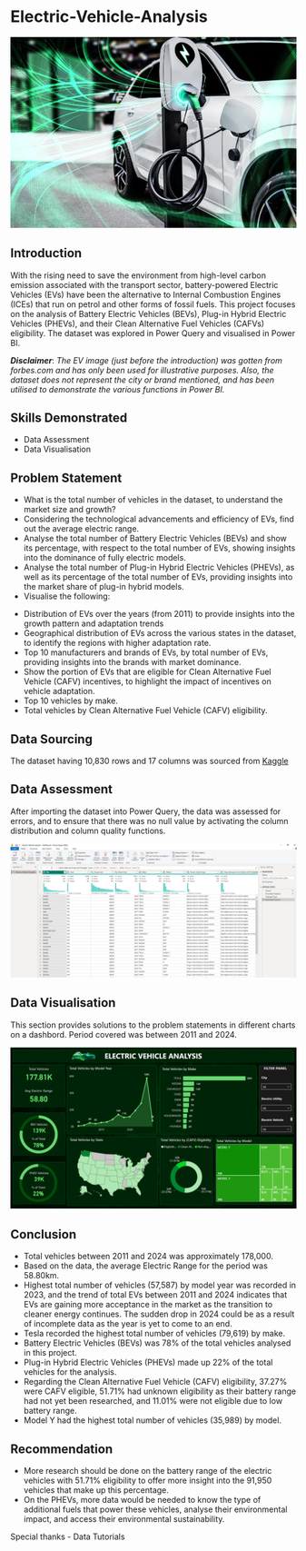 # Electric-Vehicle-Analysis

![](intro_ev_image.jpg)

## Introduction

With the rising need to save the environment from high-level carbon emission associated with the transport sector, battery-powered Electric Vehicles (EVs) have been the alternative to Internal Combustion Engines (ICEs) that run on petrol and other forms of fossil fuels. This project focuses on the analysis of Battery Electric Vehicles (BEVs), Plug-in Hybrid Electric Vehicles (PHEVs), and their Clean Alternative Fuel Vehicles (CAFVs) eligibility. The dataset was explored in Power Query and visualised in Power BI.

**_Disclaimer_**: _The EV image (just before the introduction) was gotten from forbes.com and has only been used for illustrative purposes. Also, the dataset does not represent the city or brand mentioned, and has been utilised to demonstrate the various functions in Power BI._

## Skills Demonstrated

* Data Assessment
* Data Visualisation

## Problem Statement

* What is the total number of vehicles in the dataset, to understand the market size and growth?
* Considering the technological advancements and efficiency of EVs, find out the average electric range.
* Analyse the total number of Battery Electric Vehicles (BEVs) and show its percentage, with respect to the total number of EVs, showing insights into the dominance of fully electric models.
* Analyse the total number of Plug-in Hybrid Electric Vehicles (PHEVs), as well as its percentage of the total number of EVs, providing insights into the market share of plug-in hybrid models.
* Visualise the following:
- Distribution of EVs over the years (from 2011) to provide insights into the growth pattern and adaptation trends
- Geographical distribution of EVs across the various states in the dataset, to identify the regions with higher adaptation rate.
- Top 10 manufacturers and brands of EVs, by total number of EVs, providing insights into the brands with market dominance.
- Show the portion of EVs that are eligible for Clean Alternative Fuel Vehicle (CAFV) incentives, to highlight the impact of incentives on vehicle adaptation. 
- Top 10 vehicles by make.
- Total vehicles by Clean Alternative Fuel Vehicle (CAFV) eligibility.

## Data Sourcing

The dataset having 10,830 rows and 17 columns was sourced from [Kaggle](https://www.kaggle.com/datasets/utkarshx27/electric-vehicle-population-data)

## Data Assessment

After importing the dataset into Power Query, the data was assessed for errors, and to ensure that there was no null value by activating the column distribution and column quality functions. 

![](power_query_table.png)

## Data Visualisation

This section provides solutions to the problem statements in different charts on a dashbord. Period covered was between 2011 and 2024.

![](electric_vehicle_analysis_dashboard.png)

## Conclusion
* Total vehicles between 2011 and 2024 was approximately 178,000.
* Based on the data, the average Electric Range for the period was 58.80km.
* Highest total number of vehicles (57,587) by model year was recorded in 2023, and the trend of total EVs between 2011 and 2024 indicates that EVs are gaining more acceptance in the market as the transition to cleaner energy continues. The sudden drop in 2024 could be as a result of incomplete data as the year is yet to come to an end.
* Tesla recorded the highest total number of vehicles (79,619) by make.
* Battery Electric Vehicles (BEVs) was 78% of the total vehicles analysed in this project.
* Plug-in Hybrid Electric Vehicles (PHEVs) made up 22% of the total vehicles for the analysis.
* Regarding the Clean Alternative Fuel Vehicle (CAFV) eligibility, 37.27% were CAFV eligible, 51.71% had unknown eligibility as their battery range had not yet been researched, and 11.01% were not eligible due to low battery range.
* Model Y had the highest total number of vehicles (35,989) by model.

## Recommendation
* More research should be done on the battery range of the electric vehicles with 51.71% eligibility to offer more insight into the 91,950 vehicles that make up this percentage.
* On the PHEVs, more data would be needed to know the type of additional fuels that power these vehicles, analyse their environmental impact, and access their environmental sustainability.

  

Special thanks - Data Tutorials


